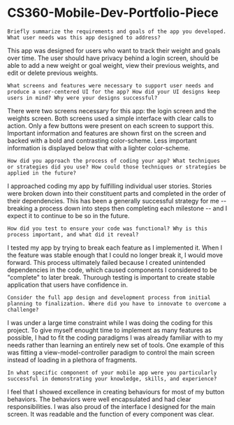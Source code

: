 # CS360-Mobile-Dev-Portfolio-Piece

    Briefly summarize the requirements and goals of the app you developed. What user needs was this app designed to address?

This app was designed for users who want to track their weight and goals over time.  The user should have privacy behind a login screen, should be able to add a new weight or goal weight, view their previous weights, and edit or delete previous weights.
    
    What screens and features were necessary to support user needs and produce a user-centered UI for the app? How did your UI designs keep users in mind? Why were your designs successful?

There were two screens necessary for this app: the login screen and the weights screen.  Both screens used a simple interface with clear calls to action.  Only a few buttons were present on each screen to support this.  Important information and features are shown first on the screen and backed with a bold and contrasting color-scheme.  Less important information is displayed below that with a lighter color-scheme.

    How did you approach the process of coding your app? What techniques or strategies did you use? How could those techniques or strategies be applied in the future?

I approached coding my app by fulfilling individual user stories.  Stories were broken down into their constituent parts and completed in the order of their dependencies.  This has been a generally successful strategy for me -- breaking a process down into steps then completing each milestone -- and I expect it to continue to be so in the future.
    
    How did you test to ensure your code was functional? Why is this process important, and what did it reveal?

I tested my app by trying to break each feature as I implemented it.  When I the feature was stable enough that I could no longer break it, I would move forward.  This process ultimately failed because I created unintended dependencies in the code, which caused components I considered to be "complete" to later break.  Thurough testing is important to create stable application that users have confidence in.
    
    Consider the full app design and development process from initial planning to finalization. Where did you have to innovate to overcome a challenge?
 
I was under a large time constraint while I was doing the coding for this project.  To give myself enought time to implement as many features as possible, I had to fit the coding paradigms I was already familiar with to my needs rather than learning an entirely new set of tools.  One example of this was fitting a view-model-controller paradigm to control the main screen instead of loading in a plethora of fragments.  
    
    In what specific component of your mobile app were you particularly successful in demonstrating your knowledge, skills, and experience?

I feel that I showed excellence in creating behaviours for most of my button behaviors.  The behaviors were well encapsulated and had clear responsibilities.  I was also proud of the interface I designed for the main screen.  It was readable and the function of every component was clear.
